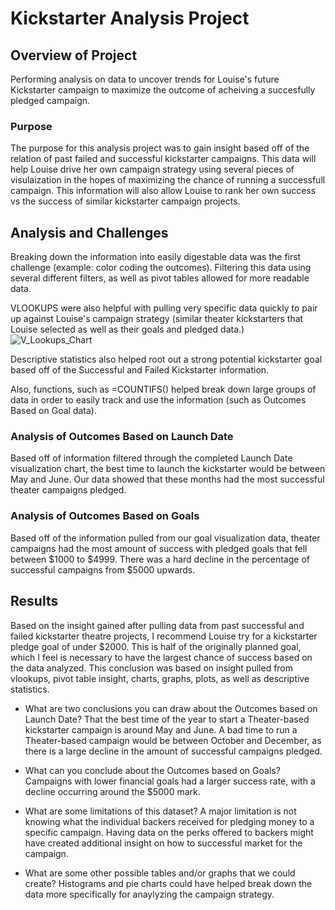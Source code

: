 # Kickstarter Analysis Project

## Overview of Project
Performing analysis on data to uncover trends for Louise's future Kickstarter campaign to maximize the outcome of acheiving a succesfully pledged campaign.

### Purpose
The purpose for this analysis project was to gain insight based off of the relation of past failed and successful kickstarter campaigns. This data will help Louise drive her own campaign strategy using several pieces of visulaization in the hopes of maximizing the chance of running a successfull campaign. This information will also allow Louise to rank her own success vs the success of similar kickstarter campaign projects.

## Analysis and Challenges
Breaking down the information into easily digestable data was the first challenge (example: color coding the outcomes). Filtering this data using several different filters, as well as pivot tables allowed for more readable data. 

VLOOKUPS were also helpful with pulling very specific data quickly to pair up against Louise's campaign strategy (similar theater kickstarters that Louise selected as well as their goals and pledged data.)
![V_Lookups_Chart](C:\Users\dwest\MSU\HW\module_1\HW01\kickstarter-analysis\images\v_lookups_example.jpg)

Descriptive statistics also helped root out a strong potential kickstarter goal based off of the Successful and Failed Kickstarter information.

Also, functions, such as =COUNTIFS() helped break down large groups of data in order to easily track and use the information (such as Outcomes Based on Goal data).


### Analysis of Outcomes Based on Launch Date
Based off of information filtered through the completed Launch Date visualization chart, the best time to launch the kickstarter would be between May and June. Our data showed that these months had the most successful theater campaigns pledged. 

### Analysis of Outcomes Based on Goals
Based off of the information pulled from our goal visualization data, theater campaigns had the most amount of success with pledged goals that fell between $1000 to $4999. There was a hard decline in the percentage of successful campaigns from $5000 upwards. 

## Results
Based on the insight gained after pulling data from past successful and failed kickstarter theatre projects, I recommend Louise try for a kickstarter pledge goal of under $2000. This is half of the originally planned goal, which I feel is necessary to have the largest chance of success based on the data analyzed. This conclusion was based on insight pulled from vlookups, pivot table insight, charts, graphs, plots, as well as descriptive statistics.

- What are two conclusions you can draw about the Outcomes based on Launch Date?
That the best time of the year to start a Theater-based kickstarter campaign is around May and June. A bad time to run a Theater-based campaign would be between October and December, as there is a large decline in the amount of successful campaigns pledged.

- What can you conclude about the Outcomes based on Goals?
Campaigns with lower financial goals had a larger success rate, with a decline occurring around the $5000 mark.

- What are some limitations of this dataset?
A major limitation is not knowing what the individual backers received for pledging money to a specific campaign. Having data on the perks offered to backers might have created additional insight on how to successful market for the campaign.

- What are some other possible tables and/or graphs that we could create?
Histograms and pie charts could have helped break down the data more specifically for anaylyzing the campaign strategy.